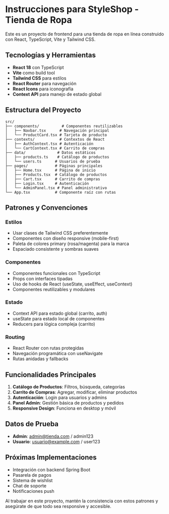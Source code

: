 <!-- Use this file to provide workspace-specific custom instructions to Copilot. For more details, visit https://code.visualstudio.com/docs/copilot/copilot-customization#_use-a-githubcopilotinstructionsmd-file -->

# Instrucciones para StyleShop - Tienda de Ropa

Este es un proyecto de frontend para una tienda de ropa en línea construido con React, TypeScript, Vite y Tailwind CSS.

## Tecnologías y Herramientas

- **React 18** con TypeScript
- **Vite** como build tool
- **Tailwind CSS** para estilos
- **React Router** para navegación
- **React Icons** para iconografía
- **Context API** para manejo de estado global

## Estructura del Proyecto

```
src/
├── components/          # Componentes reutilizables
│   ├── Navbar.tsx      # Navegación principal
│   └── ProductCard.tsx # Tarjeta de producto
├── contexts/           # Contextos de React
│   ├── AuthContext.tsx # Autenticación
│   └── CartContext.tsx # Carrito de compras
├── data/              # Datos estáticos
│   ├── products.ts    # Catálogo de productos
│   └── users.ts      # Usuarios de prueba
├── pages/            # Páginas principales
│   ├── Home.tsx      # Página de inicio
│   ├── Products.tsx  # Catálogo de productos
│   ├── Cart.tsx      # Carrito de compras
│   ├── Login.tsx     # Autenticación
│   └── AdminPanel.tsx # Panel administrativo
└── App.tsx           # Componente raíz con rutas
```

## Patrones y Convenciones

### Estilos
- Usar clases de Tailwind CSS preferentemente
- Componentes con diseño responsive (mobile-first)
- Paleta de colores primary (rosa/magenta) para la marca
- Espaciado consistente y sombras suaves

### Componentes
- Componentes funcionales con TypeScript
- Props con interfaces tipadas
- Uso de hooks de React (useState, useEffect, useContext)
- Componentes reutilizables y modulares

### Estado
- Context API para estado global (carrito, auth)
- useState para estado local de componentes
- Reducers para lógica compleja (carrito)

### Routing
- React Router con rutas protegidas
- Navegación programática con useNavigate
- Rutas anidadas y fallbacks

## Funcionalidades Principales

1. **Catálogo de Productos**: Filtros, búsqueda, categorías
2. **Carrito de Compras**: Agregar, modificar, eliminar productos
3. **Autenticación**: Login para usuarios y admins
4. **Panel Admin**: Gestión básica de productos y pedidos
5. **Responsive Design**: Funciona en desktop y móvil

## Datos de Prueba

- **Admin**: admin@tienda.com / admin123
- **Usuario**: usuario@example.com / user123

## Próximas Implementaciones

- Integración con backend Spring Boot
- Pasarela de pagos
- Sistema de wishlist
- Chat de soporte
- Notificaciones push

Al trabajar en este proyecto, mantén la consistencia con estos patrones y asegúrate de que todo sea responsive y accesible.
